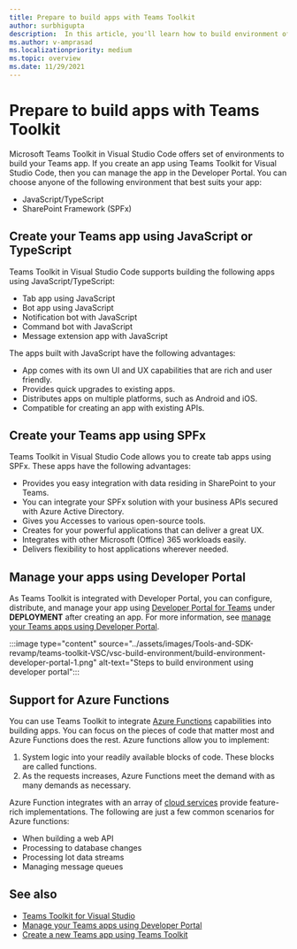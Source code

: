```yaml
---
title: Prepare to build apps with Teams Toolkit
author: surbhigupta
description:  In this article, you'll learn how to build environment of Teams Toolkit and manage the app in Developer Portal
ms.author: v-amprasad
ms.localizationpriority: medium
ms.topic: overview
ms.date: 11/29/2021
---
```


# Prepare to build apps with Teams Toolkit

Microsoft Teams Toolkit in Visual Studio Code offers set of environments to build your Teams app. If you create an app using Teams Toolkit for Visual Studio Code, then you can manage the app in the Developer Portal. You can choose anyone of the following environment that best suits your app:

* JavaScript/TypeScript
* SharePoint Framework (SPFx)

## Create your Teams app using JavaScript or TypeScript

Teams Toolkit in Visual Studio Code supports building the following apps using JavaScript/TypeScript:

* Tab app using JavaScript
* Bot app using JavaScript
* Notification bot with JavaScript
* Command bot with JavaScript
* Message extension app with JavaScript

The apps built with JavaScript have the following advantages:

* App comes with its own UI and UX capabilities that are rich and user friendly.
* Provides quick upgrades to existing apps.
* Distributes apps on multiple platforms, such as Android and iOS.
* Compatible for creating an app with existing APIs.

## Create your Teams app using SPFx

Teams Toolkit in Visual Studio Code allows you to create tab apps using SPFx. These apps have the following advantages:

* Provides you easy integration with data residing in SharePoint to your Teams.
* You can integrate your SPFx solution with your business APIs secured with Azure Active Directory.
* Gives you Accesses to various open-source tools.
* Creates for your powerful applications that can deliver a great UX.
* Integrates with other Microsoft (Office) 365 workloads easily.
* Delivers flexibility to host applications wherever needed.

## Manage your apps using Developer Portal

As Teams Toolkit is integrated with Developer Portal, you can configure, distribute, and manage your app using <a href="https://dev.teams.microsoft.com" target="_blank">Developer Portal for Teams</a> under **DEPLOYMENT** after creating an app. For more information, see [manage your Teams apps using Developer Portal](../concepts/build-and-test/teams-developer-portal.md).

:::image type="content" source="../assets/images/Tools-and-SDK-revamp/teams-toolkit-VSC/vsc-build-environment/build-environment-developer-portal-1.png" alt-text="Steps to build environment using developer portal":::

## Support for Azure Functions

You can use Teams Toolkit to integrate [Azure Functions](../main/articles/azure-functions/functions-overview.md) capabilities into building apps. You can focus on the pieces of code that matter most and Azure Functions does the rest.
Azure functions allow you to implement:

1. System logic into your readily available blocks of code. These blocks are called functions.
1. As the requests increases, Azure Functions meet the demand with as many demands as necessary.

Azure Function integrates with an array of [cloud services](add-resource.md#types-of-cloud-resources) provide feature-rich implementations. The following are just a few common scenarios for Azure functions:

* When building a web API
* Processing to database changes
* Processing Iot data streams
* Managing message queues

## See also

* [Teams Toolkit for Visual Studio](visual-studio-overview.md)
* [Manage your Teams apps using Developer Portal](../concepts/build-and-test/teams-developer-portal.md)
* [Create a new Teams app using Teams Toolkit](create-new-project.md)
